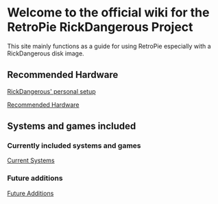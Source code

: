 # Welcome to the official wiki for the RetroPie RickDangerous Project

This site mainly functions as a guide for using RetroPie especially with a RickDangerous disk image.

## Recommended Hardware

[RickDangerous' personal setup](/pages/hardware/ricks_setup.md)

[Recommended Hardware](/pages/hardware/hardware.md)

## Systems and games included

### Currently included systems and games

[Current Systems](/pages/systems/current.md)

### Future additions

[Future Additions](/pages/systems/future.md)
